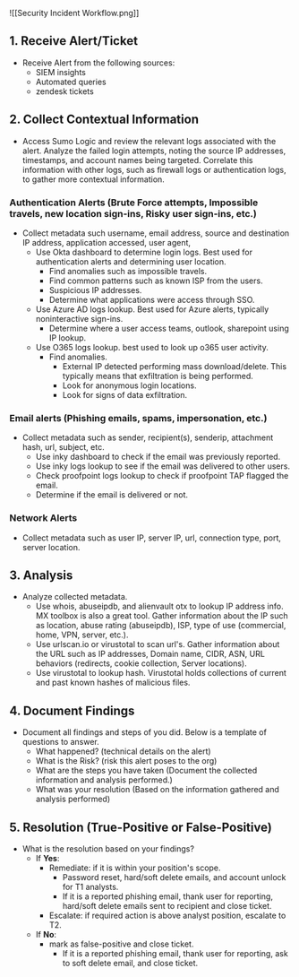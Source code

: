 ![[Security Incident Workflow.png]]

## 1. Receive Alert/Ticket
- Receive Alert from the following sources:
	- SIEM insights
	- Automated queries
	- zendesk tickets

## 2. Collect Contextual Information
- Access Sumo Logic and review the relevant logs associated with the alert. Analyze the failed login attempts, noting the source IP addresses, timestamps, and account names being targeted. Correlate this information with other logs, such as firewall logs or authentication logs, to gather more contextual information.

### Authentication Alerts (Brute Force attempts, Impossible travels, new location sign-ins, Risky user sign-ins, etc.)
- Collect metadata such username, email address, source and destination IP address, application accessed, user agent, 
	- Use Okta dashboard to determine login logs. Best used for authentication alerts and determining user location.
		- Find anomalies such as impossible travels.
		- Find common patterns such as known ISP from the users.
		- Suspicious IP addresses.
		- Determine what applications were access through SSO.
	- Use Azure AD logs lookup. Best used for Azure alerts, typically noninteractive sign-ins.
		- Determine where a user access teams, outlook, sharepoint using IP lookup.
	- Use O365 logs lookup. best used to look up o365 user activity.
		- Find anomalies.
			- External IP detected performing mass download/delete. This typically means that exfiltration is being performed.
			- Look for anonymous login locations.
			- Look for signs of data exfiltration.

### Email alerts (Phishing emails, spams, impersonation, etc.)
- Collect metadata such as sender, recipient(s), senderip, attachment hash, url, subject, etc.
	- Use inky dashboard to check if the email was previously reported.
	- Use inky logs lookup to see if the email was delivered to other users.
	- Check proofpoint logs lookup to check if proofpoint TAP flagged the email.
	- Determine if the email is delivered or not.

### Network Alerts
- Collect metadata such as user IP, server IP, url, connection type, port, server location.

## 3. Analysis
- Analyze collected metadata.
	- Use whois, abuseipdb, and alienvault otx to lookup IP address info. MX toolbox is also a great tool. Gather information about the IP such as location, abuse rating (abuseipdb), ISP, type of use (commercial, home, VPN, server, etc.).
	- Use urlscan.io or virustotal to scan url's. Gather information about the URL such as IP addresses, Domain name, CIDR, ASN, URL behaviors (redirects, cookie collection, Server locations).
	- Use virustotal to lookup hash. Virustotal holds collections of current and past known hashes of malicious files.

## 4. Document Findings
- Document all findings and steps of you did. Below is a template of questions to answer.
	- What happened? (technical details on the alert)
	- What is the Risk? (risk this alert poses to the org)
	- What are the steps you have taken (Document the collected information and analysis performed.)
	- What was your resolution (Based on the information gathered and analysis performed)

## 5. Resolution (True-Positive or False-Positive)
- What is the resolution based on your findings?
	- If **Yes**:
		- Remediate: if it is within your position's scope. 
			- Password reset, hard/soft delete emails, and account unlock for T1 analysts.
			- If it is a reported phishing email, thank user for reporting, hard/soft delete emails sent to recipient and close ticket.
		- Escalate: if required action is above analyst position, escalate to T2.
	- If **No**:
		- mark as false-positive and close ticket.
			- If it is a reported phishing email, thank user for reporting, ask to soft delete email, and close ticket.